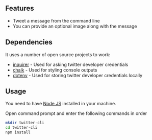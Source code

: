 





## Features

- Tweet a message from the command line
- You can provide an optional image along with the message



## Dependencies

It uses a number of open source projects to work:

- [inquirer] - Used for asking twitter developer credentials
- [chalk] - Used for styling console outputs
- [dotenv] - Used for storing twitter developer credentials locally

## Usage

You need to have [Node JS](https://nodejs.org) installed in your machine.

Open command prompt and enter the following commands in order

```sh
mkdir twitter-cli
cd twitter-cli
npm install
```




   [dill]: <https://github.com/joemccann/dillinger>
   [inquirer]: <https://www.npmjs.com/package/inquirer>
   [chalk]: <https://www.npmjs.com/package/chalk>
   [dotenv]: <https://www.npmjs.com/package/dotenv>
   [PlDb]: <https://github.com/joemccann/dillinger/tree/master/plugins/dropbox/README.md>
   [PlGh]: <https://github.com/joemccann/dillinger/tree/master/plugins/github/README.md>
   [PlGd]: <https://github.com/joemccann/dillinger/tree/master/plugins/googledrive/README.md>
   [PlOd]: <https://github.com/joemccann/dillinger/tree/master/plugins/onedrive/README.md>
   [PlMe]: <https://github.com/joemccann/dillinger/tree/master/plugins/medium/README.md>
   [PlGa]: <https://github.com/RahulHP/dillinger/blob/master/plugins/googleanalytics/README.md>
